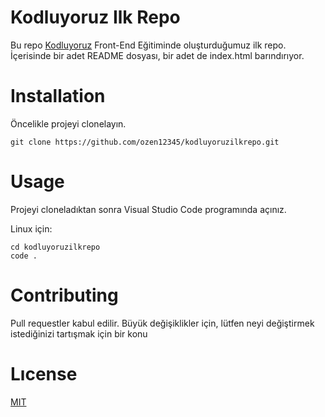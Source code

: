 # Kodluyoruz Ilk Repo

Bu repo [Kodluyoruz](https://www.patika.dev/egitimler/frontend-web-development-patikasi) Front-End Eğitiminde oluşturduğumuz ilk repo. İçerisinde bir adet README dosyası, bir adet de index.html barındırıyor.



# Installation

Öncelikle projeyi clonelayın.

```
git clone https://github.com/ozen12345/kodluyoruzilkrepo.git
```


# Usage 

Projeyi cloneladıktan sonra Visual Studio Code programında açınız.

Linux için:

```
cd kodluyoruzilkrepo
code . 
```



# Contributing

Pull requestler kabul edilir. Büyük değişiklikler için, lütfen neyi değiştirmek istediğinizi tartışmak için bir konu 

# Lıcense

[MIT](https://github.com/ozen12345/kodluyoruzilkrepo/blob/main/LICENSE)

